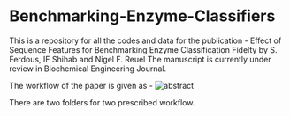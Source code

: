 # Benchmarking-Enzyme-Classifiers

This is a repository for all the codes and data for the publication - 
Effect of Sequence Features for Benchmarking Enzyme Classification Fidelty by S. Ferdous, IF Shihab and Nigel F. Reuel
The manuscript is currently under review in Biochemical Engineering Journal. 

The workflow of the paper is given as - 
![abstract](https://user-images.githubusercontent.com/66162359/186437388-85a81057-e03f-4b9f-87db-dbc265cb64b9.jpg)



There are two folders for two prescribed workflow. 

